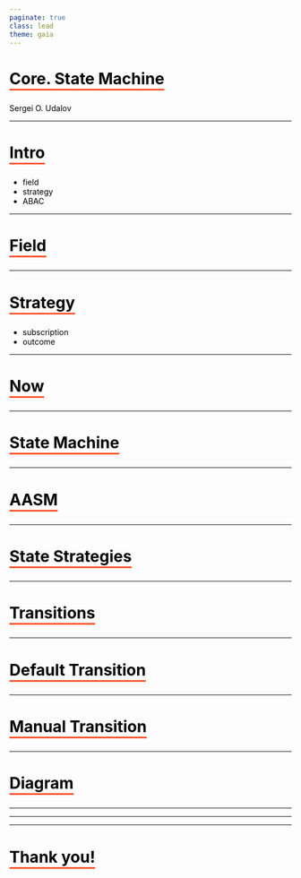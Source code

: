 ```yaml
---
paginate: true
class: lead
theme: gaia
---
```

<style>
  section {
    background: #f2f2f2;
  }
  h1,body,li,p { color: black; }

  h1 {
    text-decoration: underline;
    text-decoration-color: #FF5028;
    text-underline-offset: 0.3em;
    text-decoration-thickness: 0.1em;
    padding-bottom: 0.3em;
  }
  img {
    display: block;
    margin-left: auto;
    margin-right: auto;
    width: auto;
    height:70%;
  }
</style>
<!--
_paginate: false
_class: lead
-->


# Core. State Machine

Sergei O. Udalov

---

# Intro 

  - field
  - strategy
  - ABAC


---

# Field

---

# Strategy

  - subscription
  - outcome

---

# Now

---

# State Machine

---

# AASM

---

# State Strategies

---

# Transitions

---

# Default Transition

---

# Manual Transition

---

# Diagram


---
---
---

# Thank you!
